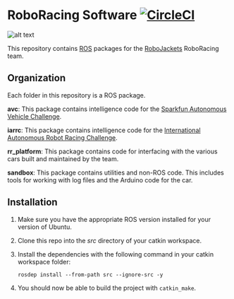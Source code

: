 # RoboRacing Software [![CircleCI](https://circleci.com/gh/RoboJackets/roboracing-software.svg?style=svg)](https://circleci.com/gh/RoboJackets/roboracing-software)

![alt text](https://raw.githubusercontent.com/wiki/RoboJackets/roboracing-software/images/RaceCar.JPG "Picture of first RoboRacing car.")

This repository contains [ROS](http://ros.org) packages for the [RoboJackets](http://robojackets.org) RoboRacing team.

## Organization

Each folder in this repository is a ROS package.

**avc**: This package contains intelligence code for the [Sparkfun Autonomous Vehicle Challenge](http://avc.sparkfun.com).

**iarrc**: This package contains intelligence code for the [International Autonomous Robot Racing Challenge](http://robotracing.wordpress.com).

**rr_platform**: This package contains code for interfacing with the various cars built and maintained by the team.

**sandbox**: This package contains utilities and non-ROS code. This includes tools for working with log files and the Arduino code for the car.

## Installation

1. Make sure you have the appropriate ROS version installed for your version of Ubuntu.

2. Clone this repo into the _src_ directory of your catkin workspace.

3. Install the dependencies with the following command in your catkin workspace folder:

   ```
   rosdep install --from-path src --ignore-src -y
   ```

4. You should now be able to build the project with `catkin_make`.
